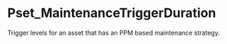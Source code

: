 # Pset_MaintenanceTriggerDuration

Trigger levels for an asset that has an PPM based maintenance strategy.
<!-- end of short definition -->

